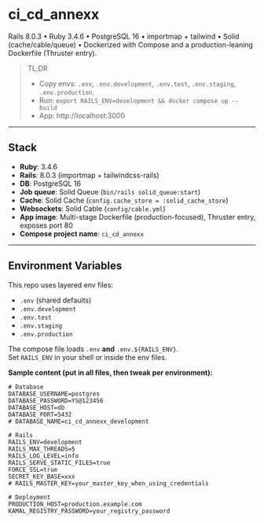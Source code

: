# ci_cd_annexx

Rails 8.0.3 • Ruby 3.4.6 • PostgreSQL 16 • importmap + tailwind • Solid (cache/cable/queue) • Dockerized with Compose and a production-leaning Dockerfile (Thruster entry).

> TL;DR  
> - Copy envs: `.env`, `.env.development`, `.env.test`, `.env.staging`, `.env.production`.  
> - Run: `export RAILS_ENV=development && docker compose up --build`  
> - App: http://localhost:3000

---

## Stack

- **Ruby**: 3.4.6  
- **Rails**: 8.0.3 (importmap + tailwindcss-rails)  
- **DB**: PostgreSQL 16  
- **Job queue**: Solid Queue (`bin/rails solid_queue:start`)  
- **Cache**: Solid Cache (`config.cache_store = :solid_cache_store`)  
- **Websockets**: Solid Cable (`config/cable.yml`)  
- **App image**: Multi-stage Dockerfile (production-focused), Thruster entry, exposes port 80  
- **Compose project name**: `ci_cd_annexx`

---

## Environment Variables

This repo uses layered env files:

- `.env` (shared defaults)
- `.env.development`
- `.env.test`
- `.env.staging`
- `.env.production`

The compose file loads `.env` **and** `.env.${RAILS_ENV}`.  
Set `RAILS_ENV` in your shell or inside the env files.

**Sample content (put in all files, then tweak per environment):**
```dotenv
# Database
DATABASE_USERNAME=postgres
DATABASE_PASSWORD=YS@123456
DATABASE_HOST=db
DATABASE_PORT=5432
# DATABASE_NAME=ci_cd_annexx_development

# Rails
RAILS_ENV=development
RAILS_MAX_THREADS=5
RAILS_LOG_LEVEL=info
RAILS_SERVE_STATIC_FILES=true
FORCE_SSL=true
SECRET_KEY_BASE=xxx
# RAILS_MASTER_KEY=your_master_key_when_using_credentials

# Deployment
PRODUCTION_HOST=production.example.com
KAMAL_REGISTRY_PASSWORD=your_registry_password
